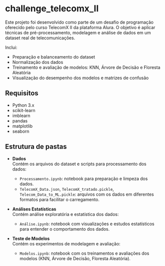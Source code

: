 # challenge_telecomx_II

Este projeto foi desenvolvido como parte de um desafio de programação oferecido pelo curso TelecomX II da plataforma Alura. O objetivo é aplicar técnicas de pré-processamento, modelagem e análise de dados em um dataset real de telecomunicações.

Inclui:  
- Preparação e balanceamento do dataset  
- Normalização dos dados  
- Treinamento e avaliação de modelos: KNN, Árvore de Decisão e Floresta Aleatória  
- Visualização do desempenho dos modelos e matrizes de confusão

## Requisitos

- Python 3.x  
- scikit-learn  
- imblearn  
- pandas  
- matplotlib  
- seaborn

## Estrutura de pastas

- **Dados**  
  Contém os arquivos do dataset e scripts para processamento dos dados:  
  - `Processamento.ipynb`: notebook para preparação e limpeza dos dados.  
  - `TelecomX_Data.json`, `TelecomX_tratado.pickle`, `Telecom_Data_to_ML.pickle`: arquivos com os dados em diferentes formatos para facilitar o carregamento.

- **Análises Estatísticas**  
  Contém análise exploratória e estatística dos dados:  
  - `Análise.ipynb`: notebook com visualizações e estudos estatísticos para entender o comportamento dos dados.

- **Teste de Modelos**  
  Contém os experimentos de modelagem e avaliação:  
  - `Modelos.ipynb`: notebook com os treinamentos e avaliações dos modelos (KNN, Árvore de Decisão, Floresta Aleatória).

